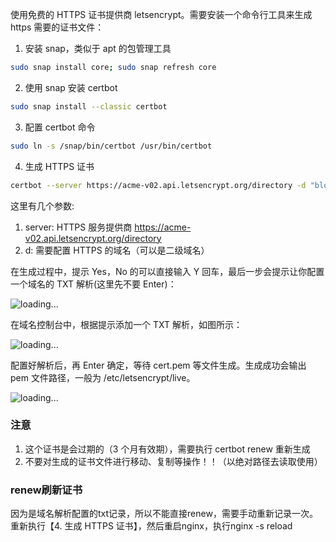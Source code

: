 使用免费的 HTTPS 证书提供商 letsencrypt。需要安装一个命令行工具来生成 https 需要的证书文件：

1. 安装 snap，类似于 apt 的包管理工具

```bash
sudo snap install core; sudo snap refresh core
```

2. 使用 snap 安装 certbot

```bash
sudo snap install --classic certbot
```

3. 配置 certbot 命令

```bash
sudo ln -s /snap/bin/certbot /usr/bin/certbot
```

4. 生成 HTTPS 证书

```bash
certbot --server https://acme-v02.api.letsencrypt.org/directory -d "blog.saber2pr.top" --manual --preferred-challenges dns-01 certonly
```

这里有几个参数:

1. server: HTTPS 服务提供商 https://acme-v02.api.letsencrypt.org/directory
2. d: 需要配置 HTTPS 的域名（可以是二级域名）

在生成过程中，提示 Yes，No 的可以直接输入 Y 回车，最后一步会提示让你配置一个域名的 TXT 解析(这里先不要 Enter)：

![loading...](https://cdn.jsdelivr.net/gh/saber2pr/MyWeb@master/resource/image/certbot-txt.webp)

在域名控制台中，根据提示添加一个 TXT 解析，如图所示：

![loading...](https://cdn.jsdelivr.net/gh/saber2pr/MyWeb@master/resource/image/aliyun-https-txt.webp)

配置好解析后，再 Enter 确定，等待 cert.pem 等文件生成。生成成功会输出 pem 文件路径，一般为 /etc/letsencrypt/live。

![loading...](https://cdn.jsdelivr.net/gh/saber2pr/MyWeb@master/resource/image/certbot.webp)

### 注意

1. 这个证书是会过期的（3 个月有效期），需要执行 certbot renew 重新生成
2. 不要对生成的证书文件进行移动、复制等操作！！（以绝对路径去读取使用）

### renew刷新证书

因为是域名解析配置的txt记录，所以不能直接renew，需要手动重新记录一次。重新执行【4. 生成 HTTPS 证书】，然后重启nginx，执行nginx -s reload
